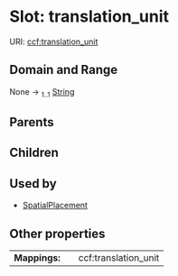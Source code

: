 
# Slot: translation_unit




URI: [ccf:translation_unit](http://purl.org/ccf/translation_unit)


## Domain and Range

None &#8594;  <sub>1..1</sub> [String](types/String.md)

## Parents


## Children


## Used by

 * [SpatialPlacement](SpatialPlacement.md)

## Other properties

|  |  |  |
| --- | --- | --- |
| **Mappings:** | | ccf:translation_unit |

